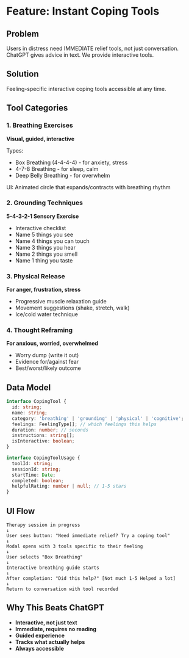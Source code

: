 # Feature: Instant Coping Tools

## Problem
Users in distress need IMMEDIATE relief tools, not just conversation.
ChatGPT gives advice in text. We provide interactive tools.

## Solution
Feeling-specific interactive coping tools accessible at any time.

## Tool Categories

### 1. Breathing Exercises
**Visual, guided, interactive**

Types:
- Box Breathing (4-4-4-4) - for anxiety, stress
- 4-7-8 Breathing - for sleep, calm
- Deep Belly Breathing - for overwhelm

UI: Animated circle that expands/contracts with breathing rhythm

### 2. Grounding Techniques
**5-4-3-2-1 Sensory Exercise**
- Interactive checklist
- Name 5 things you see
- Name 4 things you can touch
- Name 3 things you hear
- Name 2 things you smell
- Name 1 thing you taste

### 3. Physical Release
**For anger, frustration, stress**
- Progressive muscle relaxation guide
- Movement suggestions (shake, stretch, walk)
- Ice/cold water technique

### 4. Thought Reframing
**For anxious, worried, overwhelmed**
- Worry dump (write it out)
- Evidence for/against fear
- Best/worst/likely outcome

## Data Model

```typescript
interface CopingTool {
  id: string;
  name: string;
  category: 'breathing' | 'grounding' | 'physical' | 'cognitive';
  feelings: FeelingType[]; // which feelings this helps
  duration: number; // seconds
  instructions: string[];
  isInteractive: boolean;
}

interface CopingToolUsage {
  toolId: string;
  sessionId: string;
  startTime: Date;
  completed: boolean;
  helpfulRating: number | null; // 1-5 stars
}
```

## UI Flow

```
Therapy session in progress
↓
User sees button: "Need immediate relief? Try a coping tool"
↓
Modal opens with 3 tools specific to their feeling
↓
User selects "Box Breathing"
↓
Interactive breathing guide starts
↓
After completion: "Did this help?" [Not much 1-5 Helped a lot]
↓
Return to conversation with tool recorded
```

## Why This Beats ChatGPT
- **Interactive, not just text**
- **Immediate, requires no reading**
- **Guided experience**
- **Tracks what actually helps**
- **Always accessible**